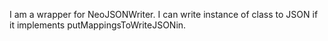 I am a wrapper for NeoJSONWriter. I can write instance of class to JSON if it implements putMappingsToWriteJSONin.